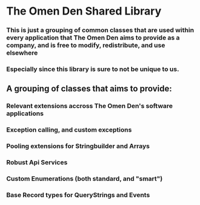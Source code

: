 # The Omen Den Shared Library

### This is just a grouping of common classes that are used within every application that The Omen Den aims to provide as a company, and is free to modify, redistribute, and use elsewhere
### Especially since this library is sure to not be unique to us.

## A grouping of classes that aims to provide:

### Relevant extensions accross The Omen Den's software applications
### Exception calling, and custom exceptions
### Pooling extensions for Stringbuilder and Arrays
### Robust Api Services
### Custom Enumerations (both standard, and "smart")
### Base Record types for QueryStrings and Events